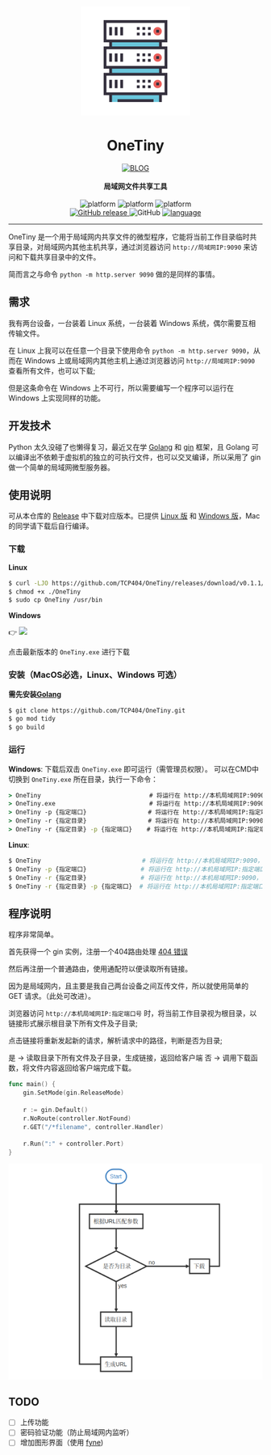 <p align="center">
    <img src="README/logo.svg" alt="logo">
</p>
<h1 align="center">OneTiny</h1>
<div align="center">
  <a href="https://www.boii.xyz">
    <img src="https://img.shields.io/badge/BLOG-Boii.xyz-1296DB.svg?style=for-the-badge" alt="BLOG">
  </a>
</div>
<br/>
<div align="center">
  <strong>局域网文件共享工具</strong>
</div>
<br/>

<div align="center">
    <!-- platform -->
    <!-- <img alt="platform" src="https://img.shields.io/badge/platform-Linux | Windows | Mac-c3c3c3.svg?style=flat-square"/> -->
    <img alt="platform" src="https://img.shields.io/badge/-Linux-333?style=flat-square&logo=Linux&logoColor=fff"/>
    <img alt="platform" src="https://img.shields.io/badge/-Windows-0078D6?style=flat-square&logo=Windows"/>
    <img alt="platform" src="https://img.shields.io/badge/-MacOS-e67e22?style=flat-square&logo=apple&logoColor=fff"/>
</div>
<div align="center" >
	<!--version-->
    <a href="" target="blank">
		<img alt="GitHub release" src="https://img.shields.io/github/release/TCP404/OneTiny.svg?style=flat-square&color=1296DB&sort=semver"/>
    </a>
	<!--license-->
    <img alt="GitHub" src="https://img.shields.io/github/license/TCP404/OneTiny.svg?style=flat-square">
    <!--language-->
    <a href="https://golang.org" target="blank">
    	<img alt="language" src="https://img.shields.io/github/go-mod/go-version/TCP404/OneTiny/master?color=00ADD8&label=Golang&logo=Go&logoColor=00ADD8&style=flat-square"/>
    </a>
</div>
<hr />


OneTiny 是一个用于局域网内共享文件的微型程序，它能将当前工作目录临时共享目录，对局域网内其他主机共享，通过浏览器访问 `http://局域网IP:9090` 来访问和下载共享目录中的文件。

简而言之与命令 `python -m http.server 9090` 做的是同样的事情。

## 需求

我有两台设备，一台装着 Linux 系统，一台装着 Windows 系统，偶尔需要互相传输文件。

在 Linux 上我可以在任意一个目录下使用命令 `python -m http.server 9090`，从而在 Windows 上或局域网内其他主机上通过浏览器访问 `http://局域网IP:9090` 查看所有文件，也可以下载;

但是这条命令在 Windows 上不可行，所以需要编写一个程序可以运行在 Windows 上实现同样的功能。

## 开发技术
Python 太久没碰了也懒得复习，最近又在学 [Golang](https://golang.org) 和 [gin](https://gin-gonic.com/zh-cn/) 框架，且 Golang 可以编译出不依赖于虚拟机的独立的可执行文件，也可以交叉编译，所以采用了 gin 做一个简单的局域网微型服务器。

## 使用说明
可从本仓库的 [Release](https://github.com/TCP404/OneTiny/releases/) 中下载对应版本。已提供 [Linux 版](https://github.com/TCP404/OneTiny/releases/download/v0.1.1/OneTiny) 和 [Windows 版](https://github.com/TCP404/OneTiny/releases/download/v0.1.1/OneTiny.exe)，Mac 的同学请下载后自行编译。

### 下载
**Linux**
```bash
$ curl -LJO https://github.com/TCP404/OneTiny/releases/download/v0.1.1/OneTiny
$ chmod +x ./OneTiny
$ sudo cp OneTiny /usr/bin
```

**Windows**

:point_right: [![](https://img.shields.io/github/release/TCP404/OneTiny.svg?style=flat-square&color=1296DB&sort=semver)](https://github.com/TCP404/OneTiny/releases/latest)

<!-- <a href="https://github.com/TCP404/OneTiny/releases/latest" target="blank">
	<img alt="GitHub release" src="https://img.shields.io/github/release/TCP404/OneTiny.svg?style=flat-square&color=1296DB&sort=semver"/>
</a> -->

点击最新版本的 `OneTiny.exe` 进行下载


### 安装（MacOS必选，Linux、Windows 可选）
**需先安装[Golang](https://golang.org)**
```bash
$ git clone https://github.com/TCP404/OneTiny.git
$ go mod tidy
$ go build
```

### 运行
**Windows**: 
下载后双击 `OneTiny.exe` 即可运行（需管理员权限）。
可以在CMD中切换到 `OneTiny.exe` 所在目录，执行一下命令：
```cmd
> OneTiny                              # 将运行在 http://本机局域网IP:9090，共享目录为当前工作目录
> OneTiny.exe                          # 将运行在 http://本机局域网IP:9090，共享目录为当前工作目录
> OneTiny -p {指定端口}                 # 将运行在 http://本机局域网IP:指定端口，共享目录为当前工作目录
> OneTiny -r {指定目录}                 # 将运行在 http://本机局域网IP:9090，共享目录为指定目录
> OneTiny -r {指定目录} -p {指定端口}    # 将运行在 http://本机局域网IP:指定端口，共享目录为指定目录
```

**Linux**: 
```bash
$ OneTiny                            # 将运行在 http://本机局域网IP:9090，共享目录为当前工作目录
$ OneTiny -p {指定端口}               # 将运行在 http://本机局域网IP:指定端口，共享目录为当前工作目录
$ OneTiny -r {指定目录}               # 将运行在 http://本机局域网IP:9090，共享目录为指定目录
$ OneTiny -r {指定目录} -p {指定端口}  # 将运行在 http://本机局域网IP:指定端口，共享目录为指定目录
```


## 程序说明
程序非常简单。

首先获得一个 gin 实例，注册一个404路由处理 [404 错误](https://en.wikipedia.org/wiki/HTTP_404)

然后再注册一个普通路由，使用通配符以便读取所有链接。

因为是局域网内，且主要是我自己两台设备之间互传文件，所以就使用简单的 GET 请求。（此处可改进）。

浏览器访问 `http://本机局域网IP:指定端口号` 时，将当前工作目录视为根目录，以链接形式展示根目录下所有文件及子目录;

点击链接将重新发起新的请求，解析请求中的路径，判断是否为目录;

是 -> 读取目录下所有文件及子目录，生成链接，返回给客户端
否 -> 调用下载函数，将文件内容返回给客户端完成下载。

```go
func main() {
	gin.SetMode(gin.ReleaseMode)

	r := gin.Default()
	r.NoRoute(controller.NotFound)
	r.GET("/*filename", controller.Handler)

	r.Run(":" + controller.Port)
}
```
![程序流程图](README/Flowchart.png)

## TODO
- [ ] 上传功能
- [ ] 密码验证功能（防止局域网内监听）
- [ ] 增加图形界面（使用 [fyne](https://fyne.io/))
